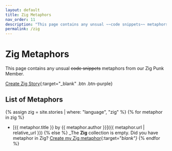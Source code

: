 ```yaml
---
layout: default
title: Zig Metaphors
nav_order: 11
description: "This page contains any unsual ~~code snippets~~ metaphors from our Zig Punk Member."
permalink: /zig
---
```


# Zig Metaphors

This page contains any unsual ~~code snippets~~ metaphors from our Zig Punk Member.

[Create Zig Story](https://github.com/StreetCommunityProgrammer/metaphore/issues/new?assignees=darkterminal%2Cmkubdev&labels=metaphore%2Czig&template=create_zig_story.yml&title=Your+Story+Title){:target="_blank" .btn .btn-purple}

## List of Metaphors
{% assign zig = site.stories | where: "language", "zig" %}
{% for metaphor in zig %}
- [{{ metaphor.title }} by {{ metaphor.author }}]({{ metaphor.url | relative_url }})
{% else %}
  _The **Zig** collection is empty. Did you have metaphor in Zig? [Create my Zig metaphor](https://github.com/StreetCommunityProgrammer/metaphore/issues/new?assignees=darkterminal%2Cmkubdev&labels=metaphore%2Czig&template=create_zig_story.yml&title=Your+Story+Title){:target="_blank"}_
{% endfor %}